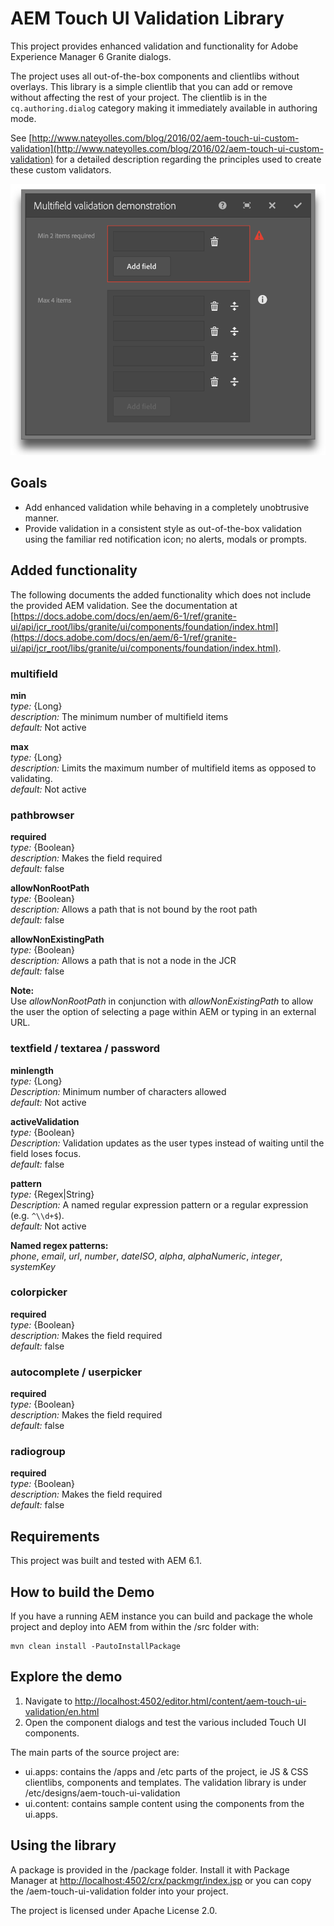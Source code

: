 # AEM Touch UI Validation Library

This project provides enhanced validation and functionality for Adobe Experience Manager 6 Granite dialogs.

The project uses all out-of-the-box components and clientlibs without overlays. This library is a simple clientlib that you can add or remove without affecting the rest of your project. The clientlib is in the `cq.authoring.dialog` category making it immediately available in authoring mode.

See [http://www.nateyolles.com/blog/2016/02/aem-touch-ui-custom-validation](http://www.nateyolles.com/blog/2016/02/aem-touch-ui-custom-validation) for a detailed description regarding the principles used to create these custom validators.

![Multifield validation with min and max limits](aem_touch_ui_validation_screenshot.png)

## Goals

* Add enhanced validation while behaving in a completely unobtrusive manner.
* Provide validation in a consistent style as out-of-the-box validation using the familiar red notification icon; no alerts, modals or prompts.

## Added functionality

The following documents the added functionality which does not include the provided
AEM validation. See the documentation at [https://docs.adobe.com/docs/en/aem/6-1/ref/granite-ui/api/jcr_root/libs/granite/ui/components/foundation/index.html](https://docs.adobe.com/docs/en/aem/6-1/ref/granite-ui/api/jcr_root/libs/granite/ui/components/foundation/index.html).

### multifield

**min**  
*type:* {Long}  
*description:* The minimum number of multifield items  
*default:* Not active

**max**  
*type:* {Long}  
*description:* Limits the maximum number of multifield items as opposed to validating.  
*default:* Not active

### pathbrowser

**required**  
*type:* {Boolean}  
*description:* Makes the field required  
*default:* false

**allowNonRootPath**  
*type:* {Boolean}  
*description:* Allows a path that is not bound by the root path  
*default:* false

**allowNonExistingPath**  
*type:* {Boolean}  
*description:* Allows a path that is not a node in the JCR  
*default:* false

**Note:**  
Use *allowNonRootPath* in conjunction with *allowNonExistingPath* to allow the
user the option of selecting a page within AEM or typing in an external URL.

### textfield / textarea / password

**minlength**  
*type:* {Long}  
*Description:* Minimum number of characters allowed  
*default:* Not active

**activeValidation**  
*type:* {Boolean}  
*Description:* Validation updates as the user types instead of waiting until the field loses focus.  
*default:* false

**pattern**  
*type:* {Regex|String}  
*Description:* A named regular expression pattern or a regular expression (e.g. `^\\d+$`).  
*default:* Not active

**Named regex patterns:**  
*phone*, *email*, *url*, *number*, *dateISO*, *alpha*, *alphaNumeric*, *integer*, *systemKey*

### colorpicker

**required**  
*type:* {Boolean}  
*description:* Makes the field required  
*default:* false

### autocomplete / userpicker

**required**  
*type:* {Boolean}  
*description:* Makes the field required  
*default:* false

### radiogroup

**required**  
*type:* {Boolean}  
*description:* Makes the field required  
*default:* false

## Requirements

This project was built and tested with AEM 6.1.

## How to build the Demo

If you have a running AEM instance you can build and package the whole project and deploy into AEM from within the /src folder with: 

    mvn clean install -PautoInstallPackage

## Explore the demo

1. Navigate to [http://localhost:4502/editor.html/content/aem-touch-ui-validation/en.html](http://localhost:4502/editor.html/content/aem-touch-ui-validation/en.html)
2. Open the component dialogs and test the various included Touch UI components.

The main parts of the source project are:

* ui.apps: contains the /apps and /etc parts of the project, ie JS & CSS clientlibs, components and templates. The validation library is under /etc/designs/aem-touch-ui-validation
* ui.content: contains sample content using the components from the ui.apps. 

## Using the library

A package is provided in the /package folder. Install it with Package Manager at [http://localhost:4502/crx/packmgr/index.jsp](http://localhost:4502/crx/packmgr/index.jsp) or you can copy the /aem-touch-ui-validation folder into your project.

The project is licensed under Apache License 2.0.
